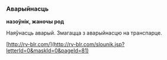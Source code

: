 ### Аварыйнасць
**назоўнік, жаночы род**

Наяўнасць аварый. Змагацца з аварыйнасцю на транспарце.

<a rel="author">[http://rv-blr.com/](http://rv-blr.com/slounik.jsp?letterId=0&maskId=0&pageId=81)</a>
